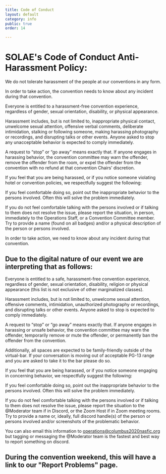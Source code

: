 ```yaml
---
title: Code of Conduct
layout: default
category: info
public: true
order: 14

---
```

# SOLAE's Code of Conduct Anti-Harassment Policy:

We do not tolerate harassment of the people at our conventions in any form.

In order to take action, the convention needs to know about any incident during that convention.

Everyone is entitled to a harassment-free convention experience, regardless of gender, sexual orientation, disability, or physical appearance.

Harassment includes, but is not limited to, inappropriate physical contact, unwelcome sexual attention, offensive verbal comments, deliberate intimidation, stalking or following someone, making harassing photography or recordings, and disrupting talks or other events. Anyone asked to stop any unacceptable behavior is expected to comply immediately.

A request to “stop” or “go away” means exactly that. If anyone engages in harassing behavior, the convention committee may warn the offender, remove the offender from the room, or expel the offender from the convention with no refund at that convention Chairs’ discretion.

If you feel that you are being harassed, or if you notice someone violating hotel or convention policies, we respectfully suggest the following:

If you feel comfortable doing so, point out the inappropriate behavior to the persons involved. Often this will solve the problem immediately.

If you do not feel comfortable talking with the persons involved or if talking to them does not resolve the issue, please report the situation, in person, immediately to the Operations Staff, or a Convention Committee member. Try to provide a name (found on all badges) and/or a physical description of the person or persons involved.

In order to take action, we need to know about any incident during that convention.

## Due to the digital nature of our event we are interpreting that as follows:

Everyone is entitled to a safe, harassment-free convention experience, regardless of gender, sexual orientation, disability, religion or physical appearance (this list is not exclusive of other marginalized classes).

Harassment includes, but is not limited to, unwelcome sexual attention, offensive comments, intimidation,  unauthorized photography or recordings, and disrupting talks or other events.  Anyone asked to stop is expected to comply immediately.

A request to “stop” or “go away” means exactly that.  If anyone engages in harassing or unsafe behavior, the convention committee may warn the offender, temporarily remove or mute the offender, or permanently ban the offender from the convention.

Additionally, all spaces are expected to be family-friendly outside of the virtual-bar.  If your conversation is moving out of acceptable PG-13 range and you are asked to take it to the bar please do so.

If you feel that you are being harassed, or if you notice someone engaging in concerning behavior, we respectfully suggest the following:

If you feel comfortable doing so, point out the inappropriate behavior to the persons involved.  Often this will solve the problem immediately.

If you do not feel comfortable talking with the persons involved or if talking to them does not resolve the issue, please report the situation to the @Moderator team if in Discord, or the Zoom Host if in Zoom meeting rooms.  Try to provide a name or, ideally, full discord handle(s) of the person or persons involved and/or screenshots of the problematic behavior.

You can also email this information to operations@columbus2020nasfic.org but tagging or messaging the @Moderator team is the fastest and best way to report something on discord.

## During the convention weekend, this will have a link to our "Report Problems" page.